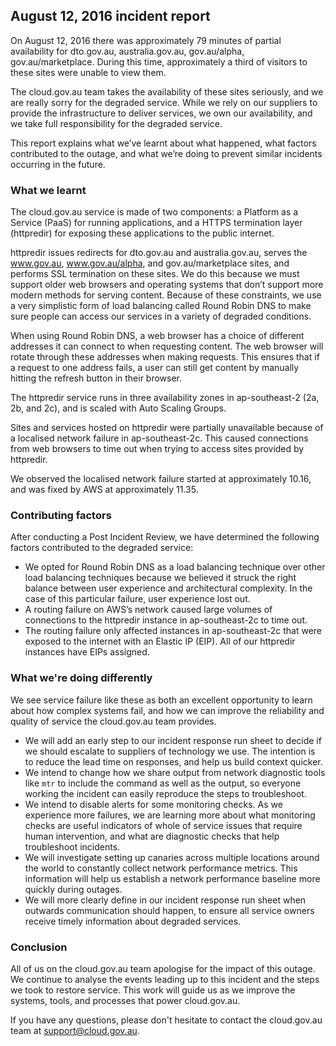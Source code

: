 ## August 12, 2016 incident report

On August 12, 2016 there was approximately 79 minutes of partial availability for dto.gov.au, australia.gov.au, gov.au/alpha, gov.au/marketplace. During this time, approximately a third of visitors to these sites were unable to view them.

The cloud.gov.au team takes the availability of these sites seriously, and we are really sorry for the degraded service. While we rely on our suppliers to provide the infrastructure to deliver services, we own our availability, and we take full responsibility for the degraded service.

This report explains what we’ve learnt about what happened, what factors contributed to the outage, and what we’re doing to prevent similar incidents occurring in the future.

### What we learnt

The cloud.gov.au service is made of two components: a Platform as a Service (PaaS) for running applications, and a HTTPS termination layer (httpredir) for exposing these applications to the public internet.

httpredir issues redirects for dto.gov.au and australia.gov.au, serves the www.gov.au, www.gov.au/alpha, and gov.au/marketplace sites, and performs SSL termination on these sites. We do this because we must support older web browsers and operating systems that don’t support more modern methods for serving content.
Because of these constraints, we use a very simplistic form of load balancing called Round Robin DNS to make sure people can access our services in a variety of degraded conditions.

When using Round Robin DNS, a web browser has a choice of different addresses it can connect to when requesting content. The web browser will rotate through these addresses when making requests. This ensures that if a request to one address fails, a user can still get content by manually hitting the refresh button in their browser.

The httpredir service runs in three availability zones in ap-southeast-2 (2a, 2b, and 2c), and is scaled with Auto Scaling Groups.

Sites and services hosted on httpredir were partially unavailable because of a localised network failure in ap-southeast-2c. This caused connections from web browsers to time out when trying to access sites provided by httpredir.

We observed the localised network failure started at approximately 10.16, and was fixed by AWS at approximately 11.35.

### Contributing factors

After conducting a Post Incident Review, we have determined the following factors contributed to the degraded service:

 - We opted for Round Robin DNS as a load balancing technique over other load balancing techniques because we believed it struck the right balance between user experience and architectural complexity. In the case of this particular failure, user experience lost out.
 - A routing failure on AWS’s network caused large volumes of connections to the httpredir instance in ap-southeast-2c to time out.
 - The routing failure only affected instances in ap-southeast-2c that were exposed to the internet with an Elastic IP (EIP). All of our httpredir instances have EIPs assigned.

### What we're doing differently

We see service failure like these as both an excellent opportunity to learn about how complex systems fail, and how we can improve the reliability and quality of service the cloud.gov.au team provides.

 - We will add an early step to our incident response run sheet to decide if we should escalate to suppliers of technology we use. The intention is to reduce the lead time on responses, and help us build context quicker.
 - We intend to change how we share output from network diagnostic tools like `mtr` to include the command as well as the output, so everyone working the incident can easily reproduce the steps to troubleshoot.
 - We intend to disable alerts for some monitoring checks. As we experience more failures, we are learning more about what monitoring checks are useful indicators of whole of service issues that require human intervention, and what are diagnostic checks that help troubleshoot incidents.
 - We will investigate setting up canaries across multiple locations around the world to constantly collect network performance metrics. This information will help us establish a network performance baseline more quickly during outages.
 - We will more clearly define in our incident response run sheet when outwards communication should happen, to ensure all service owners receive timely information about degraded services.

### Conclusion

All of us on the cloud.gov.au team apologise for the impact of this outage. We continue to analyse the events leading up to this incident and the steps we took to restore service. This work will guide us as we improve the systems, tools, and processes that power cloud.gov.au.

If you have any questions, please don't hesitate to contact the cloud.gov.au team at support@cloud.gov.au.
